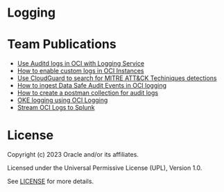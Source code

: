 # Logging

# Team Publications

- [Use Auditd logs in OCI with Logging Service](https://learnoci.cloud/use-auditd-logs-in-oci-with-logging-service-5caa13719315)
- [How to enable custom logs in OCI Instances](https://learnoci.cloud/how-to-enable-custom-logs-in-oci-instances-c21701c05a930)
- [Use CloudGuard to search for MITRE ATT&CK Techiniques detections](https://learnoci.cloud/use-cloudguard-to-search-for-mitre-att-ck-techiniques-detections-722cd36ea6b5)
- [How to ingest Data Safe Audit Events in OCI logging](https://learnoci.cloud/how-to-ingest-data-safe-audit-events-in-oci-logging-efc1d65eefad)
- [How to create a postman collection for audit logs](https://learnoci.cloud/how-to-create-a-postman-collection-for-oci-audit-logs-7115f16737dd?sk=a2f842471737ad12c0ff5b67499a960e)
- [OKE logging using OCI Logging](https://learnoci.cloud/oke-log-collection-using-oci-logging-3f1e732928b3)
- [Stream OCI Logs to Splunk](https://learnoci.cloud/stream-oci-logs-to-splunk-e03522f87f7)

# License

Copyright (c) 2023 Oracle and/or its affiliates.

Licensed under the Universal Permissive License (UPL), Version 1.0.

See [LICENSE](https://github.com/oracle-devrel/technology-engineering/blob/folder-structure/LICENSE) for more details.